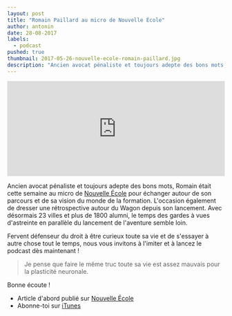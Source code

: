 ```yaml
---
layout: post
title: "Romain Paillard au micro de Nouvelle École"
author: antonin
date: 28-08-2017
labels:
  - podcast
pushed: true
thumbnail: 2017-05-26-nouvelle-ecole-romain-paillard.jpg
description: "Ancien avocat pénaliste et toujours adepte des bons mots, Romain était cette semaine au micro de Nouvelle École pour échanger autour de son parcours et de sa vision du monde de la formation."
---
```


<iframe width="100%" height="220" scrolling="no" frameborder="no" src="https://w.soundcloud.com/player/?url=https%3A//api.soundcloud.com/tracks/339827956&amp;auto_play=false&amp;hide_related=false&amp;show_comments=true&amp;show_user=true&amp;show_reposts=false&amp;visual=true"></iframe>

Ancien avocat pénaliste et toujours adepte des bons mots, Romain était cette semaine au micro de [Nouvelle École](http://nouvelleecole.org) pour échanger autour de son parcours et de sa vision du monde de la formation. L'occasion également de dresser une rétrospective autour du Wagon depuis son lancement. Avec désormais 23 villes et plus de 1800 alumni, le temps des gardes à vues d'astreinte en parallèle du lancement de l'aventure semble loin.

Fervent défenseur du droit à être curieux toute sa vie et de s'essayer à autre chose tout le temps, nous vous invitons à l'imiter et à lancez le podcast dès maintenant !

> Je pense que faire le même truc toute sa vie est assez mauvais pour la plasticité neuronale.

Bonne écoute !

- Article d'abord publié sur [Nouvelle École](ep-32-romain-paillard-le-droit-detre-curieux-toute-sa-vie/)
- Abonne-toi sur [iTunes](https://itunes.apple.com/fr/podcast/nouvelle-ecole/id1126434008?mt=2)